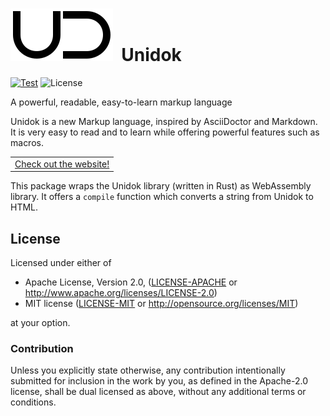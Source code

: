 # ![Logo](../doc/ud.svg)&nbsp; Unidok

[![Test][Test-image]][Test-url] ![License][License-image]

[Test-image]: https://github.com/Aloso/unidok/actions/workflows/test.yml/badge.svg
[Test-url]: https://github.com/Aloso/unidok/actions/workflows/test.yml
[License-image]: https://img.shields.io/badge/license-Apache%202%2FMIT-blue

A powerful, readable, easy-to-learn markup language

Unidok is a new Markup language, inspired by AsciiDoctor and Markdown. It is very easy to read and to learn while offering powerful features such as macros.

<div align="center">

|        |
| ------ |
| [Check out the website!](https://aloso.github.io/unidok/) |

</div>

This package wraps the Unidok library (written in Rust) as WebAssembly library. It offers a `compile` function which converts a string from Unidok to HTML.

## License

Licensed under either of

* Apache License, Version 2.0, ([LICENSE-APACHE](LICENSE-APACHE) or http://www.apache.org/licenses/LICENSE-2.0)
* MIT license ([LICENSE-MIT](LICENSE-MIT) or http://opensource.org/licenses/MIT)

at your option.

### Contribution

Unless you explicitly state otherwise, any contribution intentionally
submitted for inclusion in the work by you, as defined in the Apache-2.0
license, shall be dual licensed as above, without any additional terms or
conditions.
